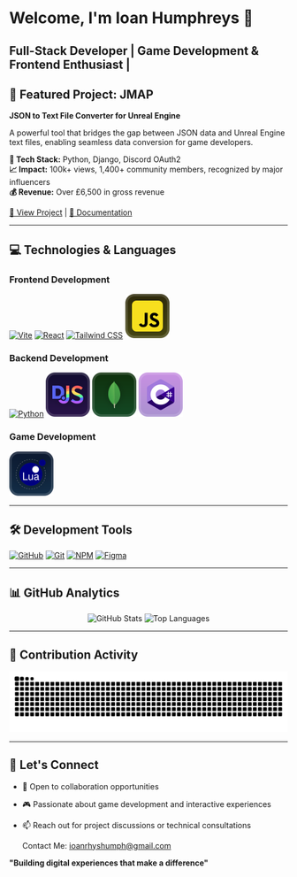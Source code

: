# Welcome, I'm Ioan Humphreys 👋

**Full-Stack Developer** | **Game Development & Frontend Enthusiast** |
---

## 🚀 Featured Project: JMAP

**JSON to Text File Converter for Unreal Engine**

A powerful tool that bridges the gap between JSON data and Unreal Engine text files, enabling seamless data conversion for game developers.

**🔧 Tech Stack:** Python, Django, Discord OAuth2  
**📈 Impact:** 100k+ views, 1,400+ community members, recognized by major influencers  
**💰 Revenue:** Over £6,500 in gross revenue  

[🔗 View Project](https://github.com/IoanHumphreys/JMAP) | [📖 Documentation](https://discord.gg/xMk2NargfJ)

---

## 💻 Technologies & Languages

### Frontend Development
[![Vite](https://github.com/user-attachments/assets/cb9ef3ca-c2d7-45d1-976c-f045436b4e0f)](https://vite.dev/)
[![React](https://github.com/user-attachments/assets/d26fb075-af79-47b8-bf24-031f5d4a1f3f)](https://react.dev/)
[![Tailwind CSS](https://github.com/user-attachments/assets/4dbcf251-269e-4b88-8b27-4d4e7bff6943)](https://tailwindcss.com/)
[![JavaScript](https://raw.githubusercontent.com/IoanHumphreys/IoanHumphreys/5a8ca06bb3439fca725aa719c3a281ccc084dea5/assets/js-logo.svg)](https://www.javascript.com/)

### Backend Development
[![Python](https://github.com/user-attachments/assets/7acdb88e-88b1-4a0e-bc35-a84eae08bd37)](https://www.python.org/)
[![Discord.js](https://raw.githubusercontent.com/IoanHumphreys/IoanHumphreys/5a8ca06bb3439fca725aa719c3a281ccc084dea5/assets/discordjs-logo.svg)](https://discord.js.org/)
[![MongoDB](https://raw.githubusercontent.com/IoanHumphreys/IoanHumphreys/5a8ca06bb3439fca725aa719c3a281ccc084dea5/assets/mongo.svg)](https://www.mongodb.com/)
[![C#](https://raw.githubusercontent.com/IoanHumphreys/IoanHumphreys/9d6d8cd0dd90a6b0ab54a3fc1164129acec7bfcf/assets/c%23-logo.svg)](https://dotnet.microsoft.com/en-us/apps/aspnet/web-apps/)

### Game Development
[![Lua](https://raw.githubusercontent.com/IoanHumphreys/IoanHumphreys/ab1954cb8e8cbe6a9448dce1d4ddda0e99897957/assets/lua-logo.svg)](https://www.lua.org/)

---

## 🛠️ Development Tools

[![GitHub](https://github.com/user-attachments/assets/53f3314e-1095-4187-ac35-b6a98350403f)](https://github.com/IoanHumphreys)
[<img alt="Git" height="40" src="https://cdn.jsdelivr.net/npm/@intergrav/devins-badges@3/assets/compact-minimal/available/git_vector.svg">](https://git-scm.com/)
[<img alt="NPM" height="40" src="https://cdn.jsdelivr.net/npm/@intergrav/devins-badges@3/assets/compact-minimal/available/npm_vector.svg">](https://www.npmjs.com/)
[![Figma](https://camo.githubusercontent.com/7f0a31ba50bfac03069490080b0d789ba6a9738b9b6d68645aeaf174d122bc14/68747470733a2f2f6c69656f6e73747564696f732e6769746875622e696f2f6173736574732f76312f62616467652f636f6d706163742d6d696e696d616c2f7376672f6669676d612e737667)](https://figma.com/)

---

## 📊 GitHub Analytics

<div align="center">
 <img src="https://github-readme-stats.vercel.app/api?username=IoanHumphreys&include_all_commits=true&count_private=true&show_icons=true&theme=github_dark&custom_title=My%20GitHub%20Stats" alt="GitHub Stats" />
 <img src="https://github-readme-stats.vercel.app/api/top-langs?username=IoanHumphreys&show_icons=true&locale=en&layout=compact&theme=github_dark&custom_title=Most%20Used%20Languages" alt="Top Languages" />
</div>

---

## 🐍 Contribution Activity

<div align="center">
 <img src="https://raw.githubusercontent.com/IoanHumphreys/IoanHumphreys/94db525af4329a1d46bf81dcc745907d45c89575/snake.svg" alt="Snake animation" />
</div>

---

## 🤝 Let's Connect

- 💼 Open to collaboration opportunities
- 🎮 Passionate about game development and interactive experiences
- 📫 Reach out for project discussions or technical consultations

  Contact Me: ioanrhyshumph@gmail.com

**"Building digital experiences that make a difference"**
